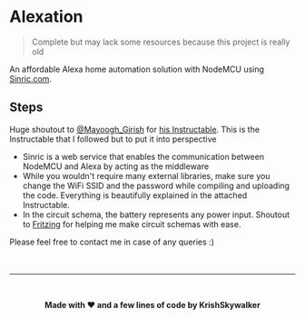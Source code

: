 # Alexation
> Complete but may lack some resources because this project is really old

An affordable Alexa home automation solution with NodeMCU using [Sinric.com](https://sinric.com).

## Steps
Huge shoutout to [@Mayoogh_Girish](https://www.instructables.com/member/Mayoogh_Girish/) for [his Instructable](https://www.instructables.com/id/Amazon-Alexa-Smart-Home-Using-Node-MCU/).
This is the Instructable that I followed but to put it into perspective
- Sinric is a web service that enables the communication between NodeMCU and Alexa by acting as the middleware
- While you wouldn't require many external libraries, make sure you change the WiFi SSID and the password while compiling and uploading the code. Everything is beautifully explained in the attached Instructable.
- In the circuit schema, the battery represents any power input. Shoutout to [Fritzing](https://fritzing.org/) for helping me make circuit schemas with ease.

Please feel free to contact me in  case of any queries :)
<br>
<br>
<br>
<hr>
<br>
<p align="center">
  <b>Made with ❤️ and a few lines of code by KrishSkywalker</b>
</p>
